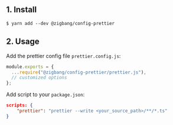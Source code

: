 ## 1. Install
```
$ yarn add --dev @zigbang/config-prettier
```

## 2. Usage
Add the prettier config file `prettier.config.js`:
```js
module.exports = {
  ...require("@zigbang/config-prettier/prettier.js"),
  // customized options
};
```

Add script to your `package.json`:
```json
scripts: {
	"prettier": "prettier --write <your_source_path>/**/*.ts"
}
```
